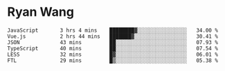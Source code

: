 # Ryan Wang

<!--START_SECTION:waka-->

```text
JavaScript       3 hrs 4 mins    ████████▓░░░░░░░░░░░░░░░░   34.00 %
Vue.js           2 hrs 44 mins   ███████▓░░░░░░░░░░░░░░░░░   30.41 %
JSON             43 mins         ██░░░░░░░░░░░░░░░░░░░░░░░   07.93 %
TypeScript       40 mins         ██░░░░░░░░░░░░░░░░░░░░░░░   07.54 %
LESS             32 mins         █▓░░░░░░░░░░░░░░░░░░░░░░░   06.01 %
FTL              29 mins         █▒░░░░░░░░░░░░░░░░░░░░░░░   05.38 %
```

<!--END_SECTION:waka-->

